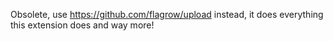 Obsolete, use https://github.com/flagrow/upload instead, it does everything this extension does and way more!
